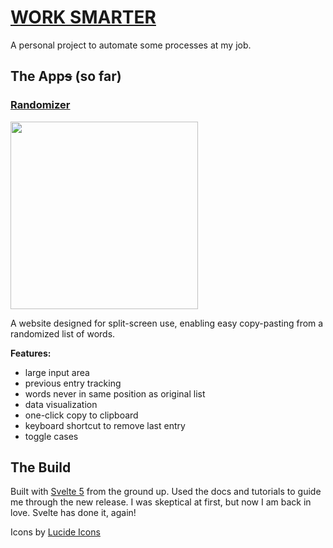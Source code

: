 # [WORK SMARTER](https://work-smarter.vercel.app/)

A personal project to automate some processes at my job.

## The App<s>s</s> (so far)

### [Randomizer](https://work-smarter.vercel.app/randomizer)

<img src="https://github.com/user-attachments/assets/14bc126b-8d2f-4266-9a74-048775d4f1e3" width="300" />

A website designed for split-screen use, enabling easy copy-pasting from a randomized list of words.

**Features:**
- large input area
- previous entry tracking
- words never in same position as original list
- data visualization
- one-click copy to clipboard
- keyboard shortcut to remove last entry
- toggle cases

## The Build

Built with [Svelte 5](https://svelte.dev/) from the ground up. Used the docs and tutorials to guide me through the new release. I was skeptical at first, but now I am back in love. Svelte has done it, again!

Icons by [Lucide Icons](https://lucide.dev/icons/)
